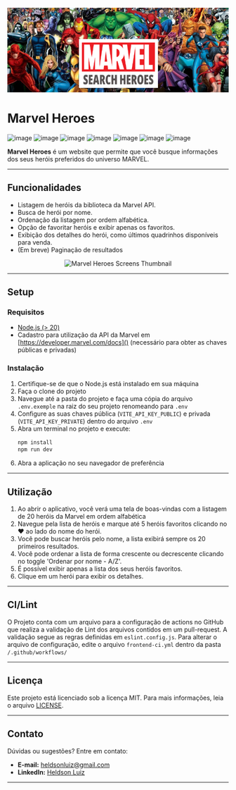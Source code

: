 <p align="center"><img src="https://raw.githubusercontent.com/heldsonluiz/marvel-heroes/refs/heads/main/assets/prints/thumbnail.png" alt="Marvel Heroes thumbnail"></p>

# Marvel Heroes

![image](https://img.shields.io/badge/Vite-B73BFE?style=for-the-badge&logo=vite&logoColor=FFD62E)
![image](https://img.shields.io/badge/React-20232A?style=for-the-badge&logo=react&logoColor=61DAFB)
![image](https://img.shields.io/badge/TypeScript-007ACC?style=for-the-badge&logo=typescript&logoColor=white)
![image](https://img.shields.io/badge/axios-671ddf?&style=for-the-badge&logo=axios&logoColor=white)
![image](https://img.shields.io/badge/eslint-3A33D1?style=for-the-badge&logo=eslint&logoColor=white)
![image](https://img.shields.io/badge/GitHub_Actions-2088FF?style=for-the-badge&logo=github-actions&logoColor=white)
![image](https://img.shields.io/badge/Vercel-000000?style=for-the-badge&logo=vercel&logoColor=white)


**Marvel Heroes** é um website que permite que você busque informações dos seus heróis preferidos do universo MARVEL.

---

## **Funcionalidades**

- Listagem de heróis da biblioteca da Marvel API.
- Busca de herói por nome.
- Ordenação da listagem por ordem alfabética.
- Opção de favoritar heróis e exibir apenas os favoritos.
- Exibição dos detalhes do herói, como últimos quadrinhos disponíveis para venda.
- (Em breve) Paginação de resultados

<p align="center">
<img src="https://raw.githubusercontent.com/heldsonluiz/marve-heroes/refs/heads/main/assets/prints/screens.png" alt="Marvel Heroes Screens Thumbnail">
</p>

---

## **Setup**

### **Requisitos**

- [Node.js (> 20)](https://nodejs.org/)
- Cadastro para utilização da API da Marvel em [https://developer.marvel.com/docs]() (necessário para obter as chaves públicas e privadas)

### **Instalação**

1. Certifique-se de que o Node.js está instalado em sua máquina
2. Faça o clone do projeto
3. Navegue até a pasta do projeto e faça uma cópia do arquivo `.env.exemple` na raiz do seu projeto renomeando para `.env`
4. Configure as suas chaves pública (`VITE_API_KEY_PUBLIC`) e privada (`VITE_API_KEY_PRIVATE`) dentro do arquivo `.env`
5. Abra um terminal no projeto e execute:
   ```bash
   npm install
   npm run dev
   ```
6. Abra a aplicação no seu navegador de preferência
---

## **Utilização**

1. Ao abrir o aplicativo, você verá uma tela de boas-vindas com a listagem de 20 heróis da Marvel em ordem alfabética
2. Navegue pela lista de heróis e marque até 5 heróis favoritos clicando no ❤️ ao lado do nome do herói.
3. Você pode buscar heróis pelo nome, a lista exibirá sempre os 20 primeiros resultados.
4. Você pode ordenar a lista de forma crescente ou decrescente clicando no toggle 'Ordenar por nome - A/Z'.
5. É possível exibir apenas a lista dos seus heróis favoritos.
6. Clique em um herói para exibir os detalhes.

---

## **CI/Lint**

O Projeto conta com um arquivo para a configuração de actions no GitHub que realiza a validação de Lint dos arquivos contidos em um pull-request. A validação segue as regras definidas em `eslint.config.js`. Para alterar o arquivo de configuração, edite o arquivo `frontend-ci.yml` dentro da pasta `/.github/workflows/`

---

## **Licença**

Este projeto está licenciado sob a licença MIT. Para mais informações, leia o arquivo [LICENSE](LICENSE).

---

## **Contato**

Dúvidas ou sugestões? Entre em contato:

- **E-mail:** heldsonluiz@gmail.com
- **LinkedIn:** [Heldson Luiz](https://linkedin.com/in/heldsonluiz)

---
